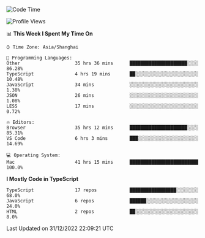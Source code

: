 <!--START_SECTION:waka-->
![Code Time](http://img.shields.io/badge/Code%20Time-3%2C597%20hrs%2049%20mins-blue)

![Profile Views](http://img.shields.io/badge/Profile%20Views-0-blue)

📊 **This Week I Spent My Time On** 

```text
⌚︎ Time Zone: Asia/Shanghai

💬 Programming Languages: 
Other                    35 hrs 36 mins      █████████████████████░░░░   86.28% 
TypeScript               4 hrs 19 mins       ██░░░░░░░░░░░░░░░░░░░░░░░   10.48% 
JavaScript               34 mins             ░░░░░░░░░░░░░░░░░░░░░░░░░   1.38% 
JSON                     26 mins             ░░░░░░░░░░░░░░░░░░░░░░░░░   1.08% 
LESS                     17 mins             ░░░░░░░░░░░░░░░░░░░░░░░░░   0.72%

🔥 Editors: 
Browser                  35 hrs 12 mins      █████████████████████░░░░   85.31% 
VS Code                  6 hrs 3 mins        ███░░░░░░░░░░░░░░░░░░░░░░   14.69%

💻 Operating System: 
Mac                      41 hrs 15 mins      █████████████████████████   100.0%

```

**I Mostly Code in TypeScript** 

```text
TypeScript               17 repos            █████████████████░░░░░░░░   68.0% 
JavaScript               6 repos             ██████░░░░░░░░░░░░░░░░░░░   24.0% 
HTML                     2 repos             ██░░░░░░░░░░░░░░░░░░░░░░░   8.0%

```



 Last Updated on 31/12/2022 22:09:21 UTC
<!--END_SECTION:waka-->
